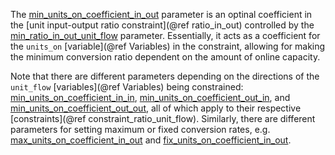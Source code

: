 The [min\_units\_on\_coefficient\_in\_out](@ref) parameter is an optinal coefficient in the
[unit input-output ratio constraint](@ref ratio_in_out) controlled by the [min\_ratio\_in\_out\_unit\_flow](@ref) parameter.
Essentially, it acts as a coefficient for the `units_on` [variable](@ref Variables) in the constraint,
allowing for making the minimum conversion ratio dependent on the amount of online capacity.

Note that there are different parameters depending on the directions of the `unit_flow` [variables](@ref Variables)
being constrained: [min\_units\_on\_coefficient\_in\_in](@ref), [min\_units\_on\_coefficient\_out\_in](@ref), and
[min\_units\_on\_coefficient\_out\_out](@ref), all of which apply to their respective [constraints](@ref constraint_ratio_unit_flow).
Similarly, there are different parameters for setting maximum or fixed conversion rates, e.g. 
[max\_units\_on\_coefficient\_in\_out](@ref) and [fix\_units\_on\_coefficient\_in\_out](@ref).